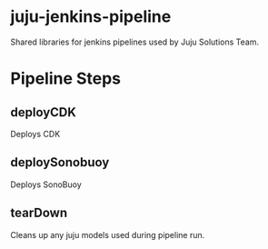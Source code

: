 # juju-jenkins-pipeline

Shared libraries for jenkins pipelines used by Juju Solutions Team.

# Pipeline Steps

## deployCDK

Deploys CDK

## deploySonobuoy

Deploys SonoBuoy

## tearDown

Cleans up any juju models used during pipeline run.
